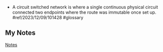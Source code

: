 - A circuit switched network is where a single continuous physical circuit connected two endpoints where the route was immutable once set up. #ref/2023/12/09/101428 #glossary
## My Notes
[Notes](mynotes/circuit-switched-network-notes.md)
